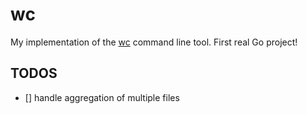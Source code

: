 # wc

My implementation of the [wc](https://linux.die.net/man/1/wc) command line tool. First real Go project!

## TODOS
- [] handle aggregation of multiple files
